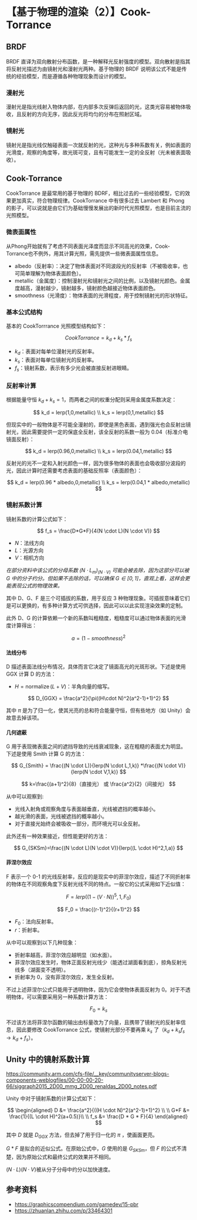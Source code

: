 # 【基于物理的渲染（2）】Cook-Torrance

## BRDF

BRDF 直译为双向散射分布函数，是一种解释光反射强度的模型。双向散射是指其将反射光描述为由镜射光和漫射光两种。基于物理的 BRDF 说明该公式不能是传统的经验模型，而是遵循各种物理现象而设计的模型。

### 漫射光

漫射光是指光线射入物体内部，在内部多次反弹后返回的光，这类光容易被物体吸收，且反射的方向无序，因此反光将均匀的分布在照射区域。

### 镜射光

镜射光是指光线仅触碰表面一次就反射的光，这种光与多种系数有关，例如表面的光滑度，观察的角度等，故光斑可变，且有可能发生一定的全反射（光未被表面吸收）。

## Cook-Torrance

CookTorrance 是最常用的基于物理的 BDRF，相比过去的一些经验模型，它的效果更加真实，符合物理规律。CookTorrance 中有很多过去 Lambert 和 Phong 的影子，可以说就是由它们为基础慢慢发展出的新时代光照模型，也是目前主流的光照模型。

### 微表面属性

从Phong开始就有了考虑不同表面光泽度而显示不同高光的效果，Cook-Torrance也不例外，用其计算光照，需先提供一些微表面属性信息。

- albedo（反射率）：决定了物体表面对不同波段光的反射率（不被吸收率，也可简单理解为物体表面颜色）。
- metallic（金属度）：控制漫射光和镜射光之间的比例，以及镜射光颜色。金属度越高，漫射越少，镜射越多，镜射颜色越接近物体表面颜色。
- smoothness（光滑度）：物体表面的光滑程度，用于控制镜射光的形状特征。

### 基本公式结构

基本的 CookTorrrance 光照模型结构如下：

$$
CookTorrance = k_d + k_s * f_s
$$

- $k_d$：表面对每单位漫射光的反射率。
- $k_s$：表面对每单位镜射光的反射率。
- $f_s$：镜射系数，表示有多少光会被直接反射进眼睛。

### 反射率计算

根据能量守恒 $k_d+k_s=1$，而两者之间的权重分配则采用金属度系数决定：

$$
k_d = lerp(1,0,metallic) \\
k_s = lerp(0,1,metallic)
$$

但现实中的一般物体是不可能全漫射的，即使是黑色表面，遇到强光也会反射出镜射光，因此需要提供一定的保底全反射，该全反射的系数一般为 0.04（标准介电镜面反射）：

$$
k_d = lerp(0.96,0,metallic) \\
k_s = lerp(0.04,1,metallic)
$$

反射光的光不一定和入射光颜色一样，因为很多物体的表面也会吸收部分波段的光，因此计算时还需要考虑表面的基础反照率（表面颜色）：

$$
k_d = lerp(0.96 * albedo,0,metallic) \\
k_s = lerp(0.04,1 * albedo,metallic)
$$

### 镜射系数计算

镜射系数的计算公式如下：

$$
f_s = \frac{D*G*F}{4(N \cdot L)(N \cdot V)}
$$

- $N$：法线方向
- $L$：光源方向
- $V$：相机方向

*在部分资料中该公式的分母系数 $(N \cdot L_m)_(N \cdot V)$ 可能会被去除，因为这部分可以被 $G$ 中的分子约分。但如果不去除的话，可以确保 $G \in [0,1]$，直观上看，这样会更能表现公式的物理效果。*

其中 D、G、F 是三个可插拔的系数，用于反应 3 种物理现象。可插拔意味着它们是可以更换的，有多种计算方式可供选择，因此可以以此实现渲染效果的定制。

此外 D、G 的计算依赖一个新的系数叫粗糙度，粗糙度可以通过物体表面的光滑度计算得出：

$$a = (1-smoothness)^2$$

#### 法线分布

D 描述表面法线分布情况，具体而言它决定了镜面高光的光斑形状。下述是使用 GGX 计算 D 的方法：

- $H=\operatorname{normalize}(L+V)$：半角向量的缩写。

$$
D_{GGX} = \frac{a^2}{\pi((H\cdot N)^2(a^2-1)+1)^2}
$$

其中 $\pi$ 是为了归一化，使其光亮的总和符合能量守恒，但有些地方（如 Unity）会故意去掉该项。

#### 几何遮蔽

G 用于表现微表面之间的遮挡导致的光线衰减现象，这在粗糙的表面尤为明显。下述是使用 Smith 计算 G 的方法：

$$
G_{Smith} = \frac{(N \cdot L)}{lerp(N \cdot L,1,k)} *\frac{(N \cdot V)}{lerp(N \cdot V,1,k)}
$$

$$
k=\frac{(a+1)^2}{8}（直接光） 或 \frac{a^2}{2}（间接光）
$$

从中可以观察到:

- 光线入射角或观察角度与表面越垂直，光线被遮挡的概率越小。
- 越光滑的表面，光线被遮挡的概率越小。
- 对于直接光始终会被吸收一部分，而环境光可以全反射。

此外还有一种效果接近，但性能更好的方法：

$$
G_{SKSm}=\frac{(N \cdot L)(N \cdot V)}{lerp((L \cdot H)^2,1,a)}
$$

#### 菲涅尔效应

F 表示一个 0-1 的光线反射率，反应的是现实中的菲涅尔效应，描述了不同折射率的物体在不同观察角度下反射光线不同的特点。一般它的公式采用如下近似值：

$$
F = lerp((1-(V \cdot N))^5,1,F_0)
$$

$$
F_0 = \frac{(r-1)^2}{(r+1)^2}
$$

- $F_0$：法向反射率。
- $r$：折射率。

从中可以观察到以下几种现象：

- 折射率越高，菲涅尔效应越明显（如水面）。
- 菲涅尔效应发生时，物体正面反射光线少（能透过湖面看到底），掠角反射光线多（湖面变不透明）。
- 折射率为 0，没有菲涅尔效应，发生全反射。

不过上述菲涅尔公式只能用于透明物体，因为它会使物体表面反射为 0。对于不透明物体，可以需要采用另一种系数计算方法：

$$F_0 = k_s$$

不过该方法将菲涅尔函数的输出由标量改为了向量，且携带了镜射光的反射率信息，因此要修改 CookTorrance 公式，使镜射光部分不要再乘 $k_s$ 了（$k_d+k_sf_s \to k_d+f_s$）。

## Unity 中的镜射系数计算

<https://community.arm.com/cfs-file/__key/communityserver-blogs-components-weblogfiles/00-00-00-20-66/siggraph2015_2D00_mmg_2D00_renaldas_2D00_notes.pdf>

Unity 中对于镜射系数的计算公式如下：

$$
\begin{aligned}
D &= \frac{a^2}{((H \cdot N)^2(a^2-1)+1)^2} \\
\\
G*F &= \frac{1}{(L \cdot H)^2(a+0.5)}\\
\\
f_s &= \frac{D * G * F}{4}
\end{aligned}
$$

其中 $D$ 就是 $D_{GGX}$ 方法，但去掉了用于归一化的 $\pi$ ，使画面更亮。

$G*F$ 是拟合的近似公式。在原始公式中，$G$ 使用的是 $G_{SKSm}$，但 $F$ 的公式不清楚，因为原始公式和最终公式的效果并不相同。

$(N \cdot L)(N \cdot V)$被从分子分母中约分以加快速度。

## 参考资料

- <https://graphicscompendium.com/gamedev/15-pbr>
- <https://zhuanlan.zhihu.com/p/33464301>
